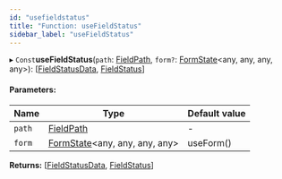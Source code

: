 ```yaml
---
id: "usefieldstatus"
title: "Function: useFieldStatus"
sidebar_label: "useFieldStatus"
---
```


▸ `Const`**useFieldStatus**(`path`: [FieldPath](../types/fieldpath.md), `form?`: [FormState](../classes/formstate.md)&#60;any, any, any, any>): [[FieldStatusData](../interfaces/fieldstatusdata.md), [FieldStatus](../classes/fieldstatus.md)]

#### Parameters:

Name | Type | Default value |
------ | ------ | ------ |
`path` | [FieldPath](../types/fieldpath.md) | - |
`form` | [FormState](../classes/formstate.md)&#60;any, any, any, any> | useForm() |

**Returns:** [[FieldStatusData](../interfaces/fieldstatusdata.md), [FieldStatus](../classes/fieldstatus.md)]

